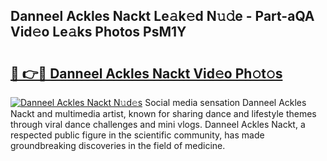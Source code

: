 ## Danneel Ackles Nackt Le𝚊k𝚎d N𝚞𝚍e - Part-aQA Vid𝚎o Le𝚊ks Photos PsM1Y

# <h2><a href="http://fbaoe45.evod.top/?m=Danneel+Ackles+Nackt">🔗 👉🔴 Danneel Ackles Nackt Vid𝚎o Ph𝚘t𝚘s</a></h2>

[![Danneel Ackles Nackt N𝚞d𝚎s](https://i.imgur.com/8V9OHl7.gif)](http://fbaoe45.evod.top/?m=Danneel+Ackles+Nackt)
Social media sensation Danneel Ackles Nackt and multimedia artist, known for sharing dance and lifestyle themes through viral dance challenges and mini vlogs. Danneel Ackles Nackt, a respected public figure in the scientific community, has made groundbreaking discoveries in the field of medicine. 
